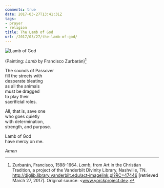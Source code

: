 ```yaml
---
comments: true
date: 2017-03-27T13:41:31Z
tags:
- prayer
- religion
title: The Lamb of God
url: /2017/03/27/the-lamb-of-god/
---
```


![Lamb of God](/images/2017/lamb.jpg)

(Painting: *Lamb* by Francisco Zurbarán)[^1]

The sounds of Passover  
fill the streets with  
desperate bleating  
as all the animals   
must be dragged  
to play their  
sacrificial roles.

All, that is, save one  
who goes quietly  
with determination,  
strength, and purpose.

Lamb of God  
have mercy on me.

*Amen*

[^1]: Zurbarán, Francisco, 1598-1664. *Lamb*, from Art in the Christian Tradition, a project of the Vanderbilt Divinity Library, Nashville, TN. <http://diglib.library.vanderbilt.edu/act-imagelink.pl?RC=47446> [retrieved March 27, 2017]. Original source: <www.yorckproject.de>.
